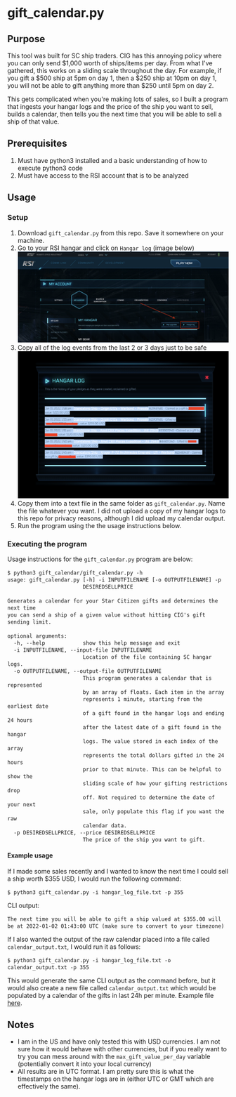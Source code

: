 # gift_calendar.py

## Purpose
This tool was built for SC ship traders. CIG has this annoying policy where you can only send $1,000 worth of ships/items per day. From what I've gathered, this works on a sliding scale throughout the day. For example, if you gift a $500 ship at 5pm on day 1, then a $250 ship at 10pm on day 1, you will not be able to gift anything more than $250 until 5pm on day 2. 

This gets complicated when you're making lots of sales, so I built a program that ingests your hangar logs and the price of the ship you want to sell, builds a calendar, then tells you the next time that you will be able to sell a ship of that value.

## Prerequisites

1. Must have python3 installed and a basic understanding of how to execute python3 code
2. Must have access to the RSI account that is to be analyzed

## Usage

### Setup

1. Download `gift_calendar.py` from this repo. Save it somewhere on your machine.
2. Go to your RSI hangar and click on `Hangar log` (image below)
![](images/hangar_log.png)
3. Copy all of the log events from the last 2 or 3 days just to be safe
![](images/hangar_logs.png)
4. Copy them into a text file in the same folder as `gift_calendar.py`. Name the file whatever you want. I did not upload a copy of my hangar logs to this repo for privacy reasons, although I did upload my calendar output. 
5. Run the program using the the usage instructions below.

### Executing the program

Usage instructions for the `gift_calendar.py` program are below:

```
$ python3 gift_calendar/gift_calendar.py -h
usage: gift_calendar.py [-h] -i INPUTFILENAME [-o OUTPUTFILENAME] -p
                        DESIREDSELLPRICE

Generates a calendar for your Star Citizen gifts and determines the next time
you can send a ship of a given value without hitting CIG's gift sending limit.

optional arguments:
  -h, --help            show this help message and exit
  -i INPUTFILENAME, --input-file INPUTFILENAME
                        Location of the file containing SC hangar logs.
  -o OUTPUTFILENAME, --output-file OUTPUTFILENAME
                        This program generates a calendar that is represented
                        by an array of floats. Each item in the array
                        represents 1 minute, starting from the earliest date
                        of a gift found in the hangar logs and ending 24 hours
                        after the latest date of a gift found in the hangar
                        logs. The value stored in each index of the array
                        represents the total dollars gifted in the 24 hours
                        prior to that minute. This can be helpful to show the
                        sliding scale of how your gifting restrictions drop
                        off. Not required to determine the date of your next
                        sale, only populate this flag if you want the raw
                        calendar data.
  -p DESIREDSELLPRICE, --price DESIREDSELLPRICE
                        The price of the ship you want to gift.
```

#### Example usage

If I made some sales recently and I wanted to know the next time I could sell a ship worth $355 USD, I would run the following command:

```
$ python3 gift_calendar.py -i hangar_log_file.txt -p 355
```

CLI output:

```
The next time you will be able to gift a ship valued at $355.00 will be at 2022-01-02 01:43:00 UTC (make sure to convert to your timezone)
```

If I also wanted the output of the raw calendar placed into a file called `calendar_output.txt`, I would run it as follows:

```
$ python3 gift_calendar.py -i hangar_log_file.txt -o calendar_output.txt -p 355
```

This would generate the same CLI output as the command before, but it would also create a new file called `calendar_output.txt` which would be populated by a calendar of the gifts in last 24h per minute. Example file [here](calendar_output.txt).

## Notes

* I am in the US and have only tested this with USD currencies. I am not sure how it would behave with other currencies, but if you really want to try you can mess around with the `max_gift_value_per_day` variable (potentially convert it into your local currency)
* All results are in UTC format. I am pretty sure this is what the timestamps on the hangar logs are in (either UTC or GMT which are effectively the same).
